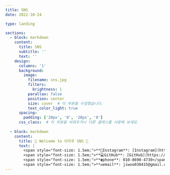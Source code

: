 ```yaml
--- 
title: SNS
date: 2022-10-24

type: landing

sections:
  - block: markdown
    content:
      title: SNS
      subtitle: ''
      text: ''
    design:
      columns: '1'
      background:
        image: 
          filename: sns.jpg
          filters:
            brightness: 1
          parallax: false
          position: center
          size: cover  # 이 부분을 수정했습니다.
          text_color_light: true
      spacing:
        padding: ['20px', '0', '20px', '0']
      css_class:  # 이 부분을 비워두거나 다른 클래스를 사용해 보세요.
      
  - block: markdown
    content:
      title: 🌟 Welcome to 이지우 SNS 🌟
      text: |
        <span style="font-size: 1.5em;">**📸Instagram**: [Instagram](https://www.instagram.com/easy._.cow?igsh=MTZtN3lodnUwMjk5cw%3D%3D&utm_source=qr)</span><br>
        <span style="font-size: 1.5em;">**💻GitHub**: [GitHub](https://github.com/wldnek03)</span><br>
        <span style="font-size: 1.5em;">**☎️phone**: 010-8690-4730</span><br>
        <span style="font-size: 1.5em;">**✉️email**: jiwoo030415@gmail.com</span>
---
```

